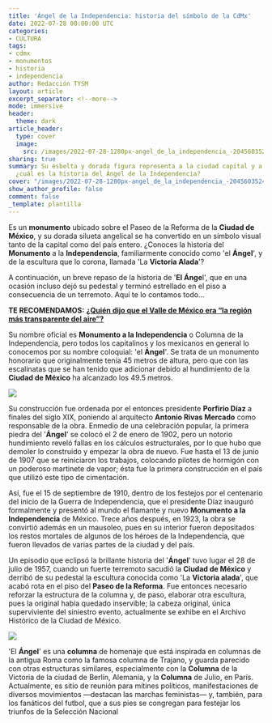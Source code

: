```yaml
---
title: 'Ángel de la Independencia: historia del símbolo de la CdMx'
date: 2022-07-28 00:00:00 UTC
categories:
- CULTURA
tags:
- cdmx
- monumentos
- historia
- independencia
author: Redacción TYSM
layout: article
excerpt_separator: <!--more-->
mode: immersive
header:
  theme: dark
article_header:
  type: cover
  image:
    src: /images/2022-07-28-1280px-angel_de_la_independencia_-2045603524.jpeg
sharing: true
summary: Su esbelta y dorada figura representa a la ciudad capital y a todo México,
  ¿cuál es la historia del Ángel de la Independencia?
cover: "/images/2022-07-28-1280px-angel_de_la_independencia_-2045603524.jpeg"
show_author_profile: false
comment: false
_template: plantilla
---
```







Es un **monumento** ubicado sobre el Paseo de la Reforma de la **Ciudad de México**, y su dorada silueta angelical se ha convertido en un símbolo visual tanto de la capital como del país entero. ¿Conoces la historia del **Monumento** a la **Independencia**, familiarmente conocido como 'el **Ángel**', y de la escultura que lo corona, llamada 'La **Victoria Alada**'?

A continuación, un breve repaso de la historia de '**El Ánge**l', que en una ocasión incluso dejó su pedestal y terminó estrellado en el piso a consecuencia de un terremoto. Aquí te lo contamos todo…

**TE RECOMENDAMOS:** [**¿Quién dijo que el Valle de México era “la región más transparente del aire”?**](https://blog.tonoysumariachi.com/cultura/2022/10/13/quien-dijo-que-el-valle-de-mexico-era-la-region-mas-transparente-del-aire.html)

Su nombre oficial es **Monumento a la Independencia** o Columna de la Independencia, pero todos los capitalinos y los mexicanos en general lo conocemos por su nombre coloquial: 'el **Ángel**'. Se trata de un monumento honorario que originalmente tenía 45 metros de altura, pero que con las escalinatas que se han tenido que adicionar debido al hundimiento de la **Ciudad de México** ha alcanzado los 49.5 metros.

![](https://upload.wikimedia.org/wikipedia/commons/thumb/d/dc/Monumento_a_la_Independencia_%28El_Angel%29.jpg/682px-Monumento_a_la_Independencia_%28El_Angel%29.jpg)

Su construcción fue ordenada por el entonces presidente **Porfirio Díaz** a finales del siglo XIX, poniendo al arquitecto **Antonio Rivas Mercado** como responsable de la obra. Enmedio de una celebración popular, la primera piedra del '**Ángel**' se colocó el 2 de enero de 1902, pero un notorio hundimiento reveló fallas en los cálculos estructurales, por lo que hubo que demoler lo construido y empezar la obra de nuevo. Fue hasta el 13 de junio de 1907 que se reiniciaron los trabajos, colocando pilotes de hormigón con un poderoso martinete de vapor; ésta fue la primera construcción en el país que utilizó este tipo de cimentación.

Así, fue el 15 de septiembre de 1910, dentro de los festejos por el centenario del inicio de la Guerra de Independencia, que el presidente Díaz inauguró formalmente y presentó al mundo el flamante y nuevo **Monumento a la Independencia** de México. Trece años después, en 1923, la obra se convirtió además en un mausoleo, pues en su interior fueron depositados los restos mortales de algunos de los héroes de la Independencia, que fueron llevados de varias partes de la ciudad y del país.

Un episodio que eclipsó la brillante historia del '**Ángel**' tuvo lugar el 28 de julio de 1957, cuando un fuerte terremoto sacudió la **Ciudad de México** y derribó de su pedestal la escultura conocida como 'La **Victoria alada**', que acabó rota en el piso del **Paseo de la Reforma**. Fue entonces necesario reforzar la estructura de la columna y, de paso, elaborar otra escultura, pues la original había quedado inservible; la cabeza original, única superviviente del siniestro evento, actualmente se exhibe en el Archivo Histórico de la Ciudad de México.

![](https://upload.wikimedia.org/wikipedia/commons/thumb/c/c6/009520-003_DA%C3%91OS_DEL_SISMO_DEL_D%C3%8DA_28_JULIO_29_1957_%2830953952424%29.jpg/1024px-009520-003_DA%C3%91OS_DEL_SISMO_DEL_D%C3%8DA_28_JULIO_29_1957_%2830953952424%29.jpg)

'El **Ángel**' es una **columna** de homenaje que está inspirada en columnas de la antigua Roma como la famosa columna de Trajano, y guarda parecido con otras estructuras similares, especialmente con la **Columna** de la Victoria de la ciudad de Berlín, Alemania, y la **Columna** de Julio, en París. Actualmente, es sitio de reunión para mítines políticos, manifestaciones de diversos movimientos —destacan las marchas feministas— y, también, para los fanáticos del futbol, que a sus pies se congregan para festejar los triunfos de la Selección Nacional
